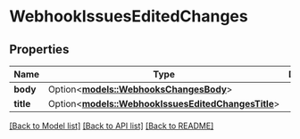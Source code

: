 # WebhookIssuesEditedChanges

## Properties

Name | Type | Description | Notes
------------ | ------------- | ------------- | -------------
**body** | Option<[**models::WebhooksChangesBody**](webhooks_changes_body.md)> |  | [optional]
**title** | Option<[**models::WebhookIssuesEditedChangesTitle**](webhook_issues_edited_changes_title.md)> |  | [optional]

[[Back to Model list]](../README.md#documentation-for-models) [[Back to API list]](../README.md#documentation-for-api-endpoints) [[Back to README]](../README.md)


